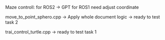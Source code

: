 Maze controll: for ROS2 -> GPT for ROS1 need adjust coordinate

move_to_point_sphero.cpp -> Apply whole document logic -> ready to test task 2

trai_control_turtle.cpp -> ready to test task 1
